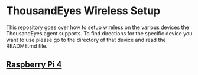 # ThousandEyes Wireless Setup

This repository goes over how to setup wireless on the various devices the ThousandEyes agent supports. To find directions for the specific device you want to use please go to the directory of that device and read the README.md file.  

## [Raspberry Pi 4](raspberry-pi-4/README.md)


